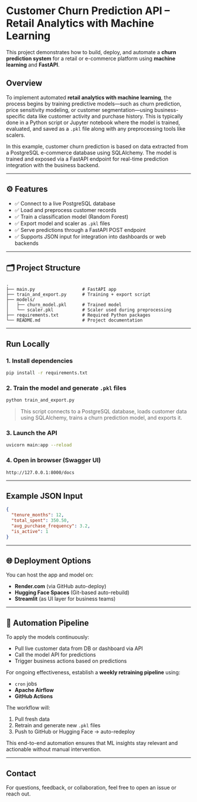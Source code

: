 # Customer Churn Prediction API – Retail Analytics with Machine Learning

This project demonstrates how to build, deploy, and automate a **churn prediction system** for a retail or e-commerce platform using **machine learning** and **FastAPI**.

## Overview

To implement automated **retail analytics with machine learning**, the process begins by training predictive models—such as churn prediction, price sensitivity modeling, or customer segmentation—using business-specific data like customer activity and purchase history. This is typically done in a Python script or Jupyter notebook where the model is trained, evaluated, and saved as a `.pkl` file along with any preprocessing tools like scalers.

In this example, customer churn prediction is based on data extracted from a PostgreSQL e-commerce database using SQLAlchemy. The model is trained and exposed via a FastAPI endpoint for real-time prediction integration with the business backend.

---

## ⚙️ Features

- ✅ Connect to a live PostgreSQL database
- ✅ Load and preprocess customer records
- ✅ Train a classification model (Random Forest)
- ✅ Export model and scaler as `.pkl` files
- ✅ Serve predictions through a FastAPI POST endpoint
- ✅ Supports JSON input for integration into dashboards or web backends

---

## 🗂️ Project Structure

```
.
├── main.py                  # FastAPI app
├── train_and_export.py      # Training + export script
├── models/
│   ├── churn_model.pkl      # Trained model
│   └── scaler.pkl           # Scaler used during preprocessing
├── requirements.txt         # Required Python packages
└── README.md                # Project documentation
```

---

## Run Locally

### 1. Install dependencies
```bash
pip install -r requirements.txt
```

### 2. Train the model and generate `.pkl` files
```bash
python train_and_export.py
```

> This script connects to a PostgreSQL database, loads customer data using SQLAlchemy, trains a churn prediction model, and exports it.

### 3. Launch the API
```bash
uvicorn main:app --reload
```

### 4. Open in browser (Swagger UI)
```
http://127.0.0.1:8000/docs
```

---

## Example JSON Input

```json
{
  "tenure_months": 12,
  "total_spent": 350.50,
  "avg_purchase_frequency": 3.2,
  "is_active": 1
}
```

---

## 🌐 Deployment Options

You can host the app and model on:

- **Render.com** (via GitHub auto-deploy)
- **Hugging Face Spaces** (Git-based auto-rebuild)
- **Streamlit** (as UI layer for business teams)

---

## 🔁 Automation Pipeline

To apply the models continuously:

- Pull live customer data from DB or dashboard via API
- Call the model API for predictions
- Trigger business actions based on predictions

For ongoing effectiveness, establish a **weekly retraining pipeline** using:

- `cron` jobs
- **Apache Airflow**
- **GitHub Actions**

The workflow will:
1. Pull fresh data
2. Retrain and generate new `.pkl` files
3. Push to GitHub or Hugging Face → auto-redeploy

This end-to-end automation ensures that ML insights stay relevant and actionable without manual intervention.

---

## Contact

For questions, feedback, or collaboration, feel free to open an issue or reach out.

